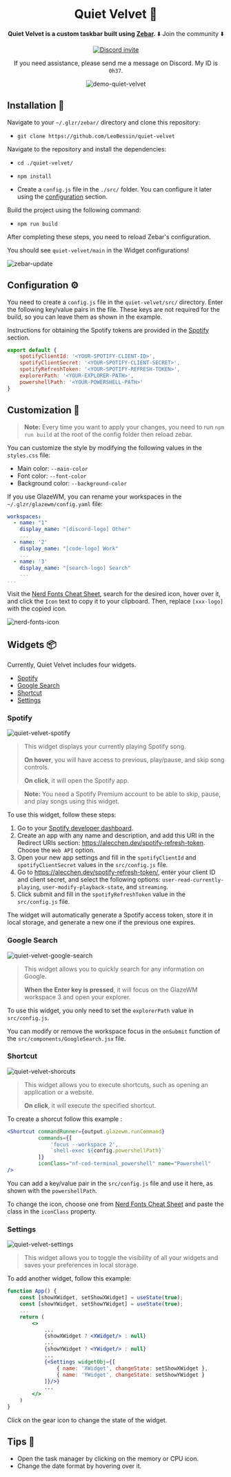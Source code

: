 
<div align="center">

# Quiet Velvet 🌸

**Quiet Velvet is a custom taskbar built using [Zebar](https://github.com/glzr-io).**
⬇️ Join the community ⬇️

[![Discord invite][discord-badge]][discord-link]

If you need assistance, please send me a message on Discord. My ID is `0h37`.

![demo-quiet-velvet](https://raw.githubusercontent.com/LeoBessin/files/refs/heads/master/zebar/my_custom_zebar.gif)

</div>

## Installation 📂

Navigate to your `~/.glzr/zebar/` directory and clone this repository:
- ```git clone https://github.com/LeoBessin/quiet-velvet```

Navigate to the repository and install the dependencies:
- ```cd ./quiet-velvet/```
- ```npm install```

- Create a `config.js` file in the `./src/` folder. You can configure it later using the [configuration](#configuration-%EF%B8%8F) section.

Build the project using the following command:
- ```npm run build```

After completing these steps, you need to reload Zebar's configuration.

You should see `quiet-velvet/main` in the Widget configurations!

![zebar-update](https://raw.githubusercontent.com/LeoBessin/files/refs/heads/master/zebar/reload_zebar.png)

[discord-badge]: https://img.shields.io/discord/1041662798196908052.svg?logo=discord&colorB=7289DA
[discord-link]: https://discord.gg/ud6z3qjRvM

## Configuration ⚙️

You need to create a `config.js` file in the `quiet-velvet/src/` directory.
Enter the following key/value pairs in the file.
These keys are not required for the build, so you can leave them as shown in the example.

Instructions for obtaining the Spotify tokens are provided in the [Spotify](#spotify) section.

```js
export default {
    spotifyClientId: '<YOUR-SPOTIFY-CLIENT-ID>',
    spotifyClientSecret: '<YOUR-SPOTIFY-CLIENT-SECRET>',
    spotifyRefreshToken: '<YOUR-SPOTIFY-REFRESH-TOKEN>',
    explorerPath: '<YOUR-EXPLORER-PATH>',
    powershellPath: '<YOUR-POWERSHELL-PATH>'
}
```

## Customization 💅

> **Note:** Every time you want to apply your changes, you need to run `npm run build` at the root of the config folder then reload zebar.

You can customize the style by modifying the following values in the `styles.css` file:
- Main color: `--main-color`
- Font color: `--font-color`
- Background color: `--background-color`

If you use GlazeWM, you can rename your workspaces in the `~/.glzr/glazewm/config.yaml` file:
```yaml
workspaces:
  - name: "1"
    display_name: "[discord-logo] Other"
    ...
  - name: '2'
    display_name: "[code-logo] Work"
    ...
  - name: '3'
    display_name: "[search-logo] Search"
    ...
...
```

Visit the [Nerd Fonts Cheat Sheet](https://www.nerdfonts.com/cheat-sheet), search for the desired icon, hover over it, 
and click the `Icon` text to copy it to your clipboard. Then, replace `[xxx-logo]` with the copied icon.

![nerd-fonts-icon](https://raw.githubusercontent.com/LeoBessin/files/refs/heads/master/zebar/icon_nerdfonts.png)


## Widgets 📦

Currently, Quiet Velvet includes four widgets.
- [Spotify](#spotify)
- [Google Search](#google-search)
- [Shortcut](#shortcut)
- [Settings](#settings)

### Spotify
![quiet-velvet-spotify](https://raw.githubusercontent.com/LeoBessin/files/refs/heads/master/zebar/spotify_zebar.png)

> This widget displays your currently playing Spotify song.
>
> **On hover**, you will have access to previous, play/pause, and skip song controls.
>
> **On click**, it will open the Spotify app.

> **Note:** You need a Spotify Premium account to be able to skip, pause, and play songs using this widget.

To use this widget, follow these steps:
1. Go to your [Spotify developer dashboard](https://developer.spotify.com/dashboard).
2. Create an app with any name and description, and add this URI in the Redirect URIs section: https://alecchen.dev/spotify-refresh-token. Choose the `Web API` option.
3. Open your new app settings and fill in the `spotifyClientId` and `spotifyClientSecret` values in the `src/config.js` file.
4. Go to https://alecchen.dev/spotify-refresh-token/, enter your client ID and client secret, and select the following options: `user-read-currently-playing`, `user-modify-playback-state`, and `streaming`.
5. Click submit and fill in the `spotifyRefreshToken` value in the `src/config.js` file.

The widget will automatically generate a Spotify access token, store it in local storage, and generate a new one if the previous one expires.

### Google Search
![quiet-velvet-google-search](https://raw.githubusercontent.com/LeoBessin/files/refs/heads/master/zebar/google_search_zebar.png)

> This widget allows you to quickly search for any information on Google.
> 
> **When the Enter key is pressed**, it will focus on the GlazeWM workspace 3 and open your explorer.

To use this widget, you only need to set the `explorerPath` value in `src/config.js`.

You can modify or remove the workspace focus in the `onSubmit` function of the `src/components/GoogleSearch.jsx` file.

### Shortcut
![quiet-velvet-shorcuts](https://raw.githubusercontent.com/LeoBessin/files/refs/heads/master/zebar/shortcuts_zebar.png)

> This widget allows you to execute shortcuts, such as opening an application or a website.
> 
> **On click**, it will execute the specified shortcut.

To create a shorcut follow this example :
```jsx
<Shortcut commandRunner={output.glazewm.runCommand}
          commands={[
              'focus --workspace 2',
              `shell-exec ${config.powershellPath}`
          ]}
          iconClass="nf-cod-terminal_powershell" name="Powershell"
/>
```
You can add a key/value pair in the `src/config.js` file and use it here, as shown with the `powershellPath`.

To change the icon, choose one from [Nerd Fonts Cheat Sheet](https://www.nerdfonts.com/cheat-sheet) and paste the class in the `iconClass` property.

### Settings
![quiet-velvet-settings](https://raw.githubusercontent.com/LeoBessin/files/refs/heads/master/zebar/settings_zebar.png)

> This widget allows you to toggle the visibility of all your widgets and saves your preferences in local storage.

To add another widget, follow this example:
```jsx
function App() {
    const [showXWidget, setShowXWidget] = useState(true);
    const [showYWidget, setShowYWidget] = useState(true);
    ...
    return (
        <>
            ...
            {showXWidget ? <XWidget/> : null}
            ...
            {showYWidget ? <YWidget/> : null}
            ...
            {<Settings widgetObj={[
                { name: 'XWidget', changeState: setShowXWidget },
                { name: 'YWidget', changeState: setShowYWidget }
            ]}/>}
            ...
        </>
    )
}
```
Click on the gear icon to change the state of the widget.

## Tips 🎁
- Open the task manager by clicking on the memory or CPU icon.
- Change the date format by hovering over it.
